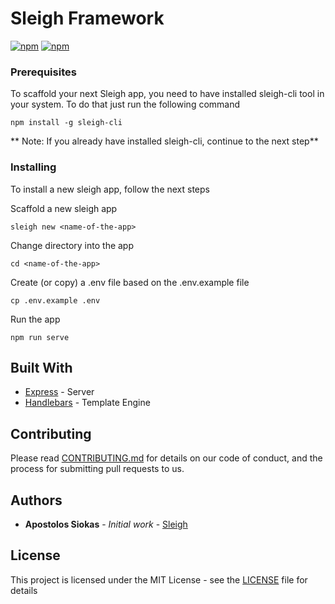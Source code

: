 # Sleigh Framework

[![npm](https://img.shields.io/npm/v/npm.svg)]([![npm](https://img.shields.io/npm/dt/express.svg)](https://www.npmjs.com/package/sleigh))
[![npm](https://img.shields.io/npm/dt/express.svg)](https://www.npmjs.com/package/sleigh)

### Prerequisites

To scaffold your next Sleigh app, you need to have installed sleigh-cli tool in your system. To do that just run the following command

```
npm install -g sleigh-cli
```

** Note: If you already have installed sleigh-cli, continue to the next step**

### Installing

To install a new sleigh app, follow the next steps

Scaffold a new sleigh app
```
sleigh new <name-of-the-app>
```

Change directory into the app
```
cd <name-of-the-app>
```

Create (or copy) a .env file based on the .env.example file
```
cp .env.example .env
```

Run the app
```
npm run serve
```

## Built With

* [Express](https://github.com/expressjs/express) - Server
* [Handlebars](https://github.com/nodegit/nodegit) - Template Engine

## Contributing

Please read [CONTRIBUTING.md](https://github.com/sleigh/sleigh-cli/CONTRIBUTING.md) for details on our code of conduct, and the process for submitting pull requests to us.

## Authors

* **Apostolos Siokas** - *Initial work* - [Sleigh](https://github.com/siokas)

<!-- See also the list of [contributors](https://github.com/your/project/contributors) who participated in this project. -->

## License

This project is licensed under the MIT License - see the [LICENSE](https://opensource.org/licenses/MIT) file for details